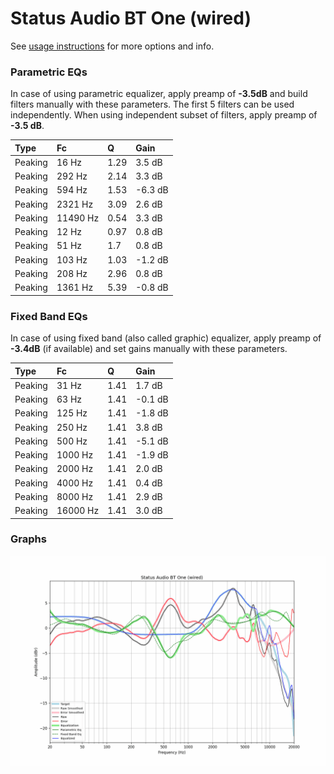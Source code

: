 # Status Audio BT One (wired)
See [usage instructions](https://github.com/jaakkopasanen/AutoEq#usage) for more options and info.

### Parametric EQs
In case of using parametric equalizer, apply preamp of **-3.5dB** and build filters manually
with these parameters. The first 5 filters can be used independently.
When using independent subset of filters, apply preamp of **-3.5 dB**.

| Type    | Fc       |    Q | Gain    |
|:--------|:---------|:-----|:--------|
| Peaking | 16 Hz    | 1.29 | 3.5 dB  |
| Peaking | 292 Hz   | 2.14 | 3.3 dB  |
| Peaking | 594 Hz   | 1.53 | -6.3 dB |
| Peaking | 2321 Hz  | 3.09 | 2.6 dB  |
| Peaking | 11490 Hz | 0.54 | 3.3 dB  |
| Peaking | 12 Hz    | 0.97 | 0.8 dB  |
| Peaking | 51 Hz    | 1.7  | 0.8 dB  |
| Peaking | 103 Hz   | 1.03 | -1.2 dB |
| Peaking | 208 Hz   | 2.96 | 0.8 dB  |
| Peaking | 1361 Hz  | 5.39 | -0.8 dB |

### Fixed Band EQs
In case of using fixed band (also called graphic) equalizer, apply preamp of **-3.4dB**
(if available) and set gains manually with these parameters.

| Type    | Fc       |    Q | Gain    |
|:--------|:---------|:-----|:--------|
| Peaking | 31 Hz    | 1.41 | 1.7 dB  |
| Peaking | 63 Hz    | 1.41 | -0.1 dB |
| Peaking | 125 Hz   | 1.41 | -1.8 dB |
| Peaking | 250 Hz   | 1.41 | 3.8 dB  |
| Peaking | 500 Hz   | 1.41 | -5.1 dB |
| Peaking | 1000 Hz  | 1.41 | -1.9 dB |
| Peaking | 2000 Hz  | 1.41 | 2.0 dB  |
| Peaking | 4000 Hz  | 1.41 | 0.4 dB  |
| Peaking | 8000 Hz  | 1.41 | 2.9 dB  |
| Peaking | 16000 Hz | 1.41 | 3.0 dB  |

### Graphs
![](./Status%20Audio%20BT%20One%20(wired).png)